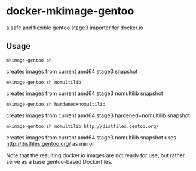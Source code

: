 docker-mkimage-gentoo
=====================

a safe and flexible gentoo stage3 importer for docker.io

Usage
-----

	mkimage-gentoo.sh
creates images from current amd64 stage3 snapshot

	mkimage-gentoo.sh nomultilib
creates images from current amd64 stage3 nomultilib snapshot

	mkimage-gentoo.sh hardened+nomultilib
creates images from current amd64 stage3 hardened+nomultilib snapshot

	mkimage-gentoo.sh nomultilib http://distfiles.gentoo.org/
creates images from current amd64 stage3 nomultilib snapshot
uses http://distfiles.gentoo.org/ as mirror

Note that the resulting docker.io images are not ready for use, but rather
serve as a base gentoo-based Dockerfiles.
